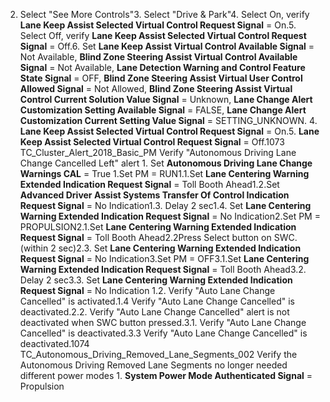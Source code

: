 2. Select "See More Controls"3. Select "Drive & Park"4. Select On, verify **Lane Keep Assist Selected Virtual Control Request Signal** = On.5. Select Off, verify **Lane Keep Assist Selected Virtual Control Request Signal** = Off.6. Set **Lane Keep Assist Virtual Control Available Signal** = Not Available, **Blind Zone Steering Assist Virtual Control Available Signal** = Not Available, **Lane Detection Warning and Control Feature State Signal** = OFF, **Blind Zone Steering Assist Virtual User Control Allowed Signal** = Not Allowed, **Blind Zone Steering Assist Virtual Control Current Solution Value Signal** = Unknown, **Lane Change Alert Customization Setting Available Signal** = FALSE, **Lane Change Alert Customization Current Setting Value Signal** = SETTING_UNKNOWN. 4. **Lane Keep Assist Selected Virtual Control Request Signal** = On.5. **Lane Keep Assist Selected Virtual Control Request Signal** = Off.1073 TC_Cluster_Alert_2018_Basic_PM Verify "Autonomous Driving Lane Change Cancelled Left" alert 1. Set **Autonomous Driving Lane Change Warnings CAL** = True 1.Set PM = RUN1.1.Set **Lane Centering Warning Extended Indication Request Signal** = Toll Booth Ahead1.2.Set **Advanced Driver Assist Systems Transfer Of Control Indication Request Signal** = No Indication1.3. Delay 2 sec1.4. Set **Lane Centering Warning Extended Indication Request Signal** = No Indication2.Set PM = PROPULSION2.1.Set **Lane Centering Warning Extended Indication Request Signal** = Toll Booth Ahead2.2Press Select button on SWC. (within 2 sec)2.3. Set **Lane Centering Warning Extended Indication Request Signal** = No Indication3.Set PM = OFF3.1.Set **Lane Centering Warning Extended Indication Request Signal** = Toll Booth Ahead3.2. Delay 2 sec3.3. Set **Lane Centering Warning Extended Indication Request Signal** = No Indication 1.2. Verify "Auto Lane Change Cancelled" is activated.1.4 Verify "Auto Lane Change Cancelled" is deactivated.2.2. Verify "Auto Lane Change Cancelled" alert is not deactivated when SWC button pressed.3.1. Verify "Auto Lane Change Cancelled" is deactivated.3.3 Verify "Auto Lane Change Cancelled" is deactivated.1074 TC_Autonomous_Driving_Removed_Lane_Segments_002 Verify the Autonomous Driving Removed Lane Segments no longer needed different power modes 1. **System Power Mode Authenticated Signal** = Propulsion